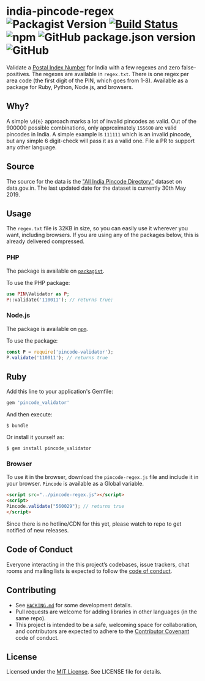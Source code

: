 # india-pincode-regex ![Packagist Version](https://img.shields.io/packagist/v/captn3m0/pincode?style=plastic) [![Build Status](https://travis-ci.org/captn3m0/india-pincode-regex.svg?branch=master)](https://travis-ci.org/captn3m0/india-pincode-regex) ![npm](https://img.shields.io/npm/v/pincode-validator?style=plastic) ![GitHub package.json version](https://img.shields.io/github/package-json/v/captn3m0/india-pincode-regex?style=plastic) ![GitHub](https://img.shields.io/github/license/captn3m0/india-pincode-regex?style=plastic)

Validate a [Postal Index Number][wiki] for India with a few regexes and zero false-positives. The regexes are available in `regex.txt`. There is one regex per area code (the first digit of the PIN, which goes from 1-8). Available as a package for Ruby, Python, Node.js, and browsers.

## Why?

A simple `\d{6}` approach marks a lot of invalid pincodes as valid. Out of the 900000 possible combinations, only approximately `155600` are valid pincodes in India. A simple example is `111111` which is an invalid pincode, but any simple 6 digit-check will pass it as a valid one. File a PR to support any other language.

## Source

The source for the data is the ["All India Pincode Directory"](https://data.gov.in/resources/all-india-pincode-directory) dataset on data.gov.in. The last updated date for the dataset is currently 30th May 2019.

## Usage

The `regex.txt` file is 32KB in size, so you can easily use it wherever you want, including browsers. If you are using any of the packages below, this is already delivered compressed.

### PHP

The package is available on [`packagist`](https://packagist.org/packages/captn3m0/pincode).

To use the PHP package:

```php
use PIN\Validator as P;
P::validate('110011'); // returns true;
```

### Node.js

The package is available on [`npm`](https://www.npmjs.com/package/pincode-validator).

To use the package:

```js
const P = require('pincode-validator');
P.validate('110011'); // returns true
````

## Ruby

Add this line to your application's Gemfile:

```ruby
gem 'pincode_validator'
```

And then execute:

    $ bundle

Or install it yourself as:

    $ gem install pincode_validator

### Browser

To use it in the browser, download the `pincode-regex.js` file and include it in your browser. `Pincode` is available as a Global variable.

```html
<script src="../pincode-regex.js"></script>
<script>
Pincode.validate("560029"); // returns true
</script>
```

Since there is no hotline/CDN for this yet, please watch to repo to get notified of new releases.

## Code of Conduct

Everyone interacting in the this project’s codebases, issue trackers, chat rooms and mailing lists is expected to follow the [code of conduct](https://github.com/captn3m0/outliner/blob/master/CODE_OF_CONDUCT.md).


## Contributing

- See [`HACKING.md`](HACKING.md) for some development details.
- Pull requests are welcome for adding libraries in other languages (in the same repo).
- This project is intended to be a safe, welcoming space for collaboration, and contributors are expected to adhere to the [Contributor Covenant](http://contributor-covenant.org) code of conduct.

## License

Licensed under the [MIT License](https://nemo.mit-license.org/). See LICENSE file for details.

[wiki]: https://en.wikipedia.org/wiki/Postal_Index_Number
